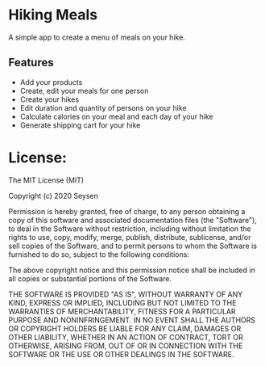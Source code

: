 # Hiking Meals

A simple app to create a menu of meals on your hike.

## Features
- Add your products
- Create, edit your meals for one person
- Create your hikes
- Edit duration and quantity of persons on your hike
- Calculate calories on your meal and each day of your hike
- Generate shipping cart for your hike

# License:
The MIT License (MIT)

Copyright (c) 2020 Seysen

Permission is hereby granted, free of charge, to any person obtaining a copy
of this software and associated documentation files (the "Software"), to deal
in the Software without restriction, including without limitation the rights
to use, copy, modify, merge, publish, distribute, sublicense, and/or sell
copies of the Software, and to permit persons to whom the Software is
furnished to do so, subject to the following conditions:

The above copyright notice and this permission notice shall be included in all
copies or substantial portions of the Software.

THE SOFTWARE IS PROVIDED "AS IS", WITHOUT WARRANTY OF ANY KIND, EXPRESS OR
IMPLIED, INCLUDING BUT NOT LIMITED TO THE WARRANTIES OF MERCHANTABILITY,
FITNESS FOR A PARTICULAR PURPOSE AND NONINFRINGEMENT. IN NO EVENT SHALL THE
AUTHORS OR COPYRIGHT HOLDERS BE LIABLE FOR ANY CLAIM, DAMAGES OR OTHER
LIABILITY, WHETHER IN AN ACTION OF CONTRACT, TORT OR OTHERWISE, ARISING FROM,
OUT OF OR IN CONNECTION WITH THE SOFTWARE OR THE USE OR OTHER DEALINGS IN THE
SOFTWARE.
